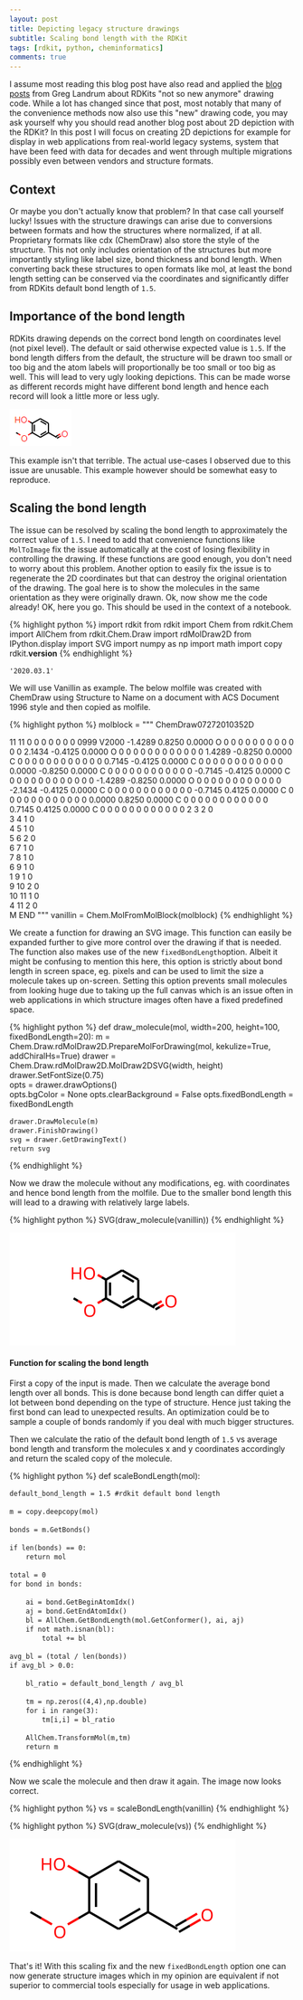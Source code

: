 ```yaml
---
layout: post
title: Depicting legacy structure drawings
subtitle: Scaling bond length with the RDKit 
tags: [rdkit, python, cheminformatics]
comments: true
---
```


I assume most reading this blog post have also read and applied the [blog posts](https://rdkit.blogspot.com/2015/02/new-drawing-code.html) from Greg Landrum about 
RDKits "not so new anymore" drawing code.  While a lot has changed since that post, most notably that many of the convenience methods now also use this "new" drawing code, you may ask yourself why you should read another blog post about 2D depiction with the RDKit? In this post I will focus on creating 2D depictions for example for display in web applications from real-world legacy systems, system that have been feed with data for decades and went through multiple migrations possibly even between vendors and structure formats.

## Context

Or maybe you don't actually know that problem? In that case call yourself lucky! Issues with the structure drawings can arise due to conversions between formats and how the structures where normalized, if at all. Proprietary formats like cdx (ChemDraw) also store the style of the structure. This not only includes orientation of the structures but more importantly styling like label size, bond thickness and bond length. When converting back these structures to open formats like mol, at least the bond length setting can be conserved via the coordinates and significantly differ from RDKits default bond length of `1.5`. 

## Importance of the bond length

RDKits drawing depends on the correct bond length on coordinates level (not pixel level). The default or said otherwise expected value is `1.5`. If the bond length differs from the default, the structure will be drawn too small or too big and the atom labels will proportionally be too small or too big as well. This will lead to very ugly looking depictions. This can be made worse as different records might have different bond length and hence each record will look a little more or less ugly.

![vanillin_ugly](/assets/img/vanillin_ugly.png)

This example isn't that terrible. The actual use-cases I observed due to this issue are unusable. This example however should be somewhat easy to reproduce.

## Scaling the bond length

The issue can be resolved by scaling the bond length to approximately the correct value of `1.5`. I need to add that convenience functions like `MolToImage` fix the issue automatically at the cost of losing flexibility in controlling the drawing. If these functions are good enough, you don't need to worry about this problem.  Another option to easily fix the issue is to regenerate the 2D coordinates but that can destroy the original orientation of the drawing. The goal here is to show the molecules in the same orientation as they were originally drawn. Ok, now show me the code already! OK, here you go. This should be used in the context of a notebook.

{% highlight python %}
import rdkit
from rdkit import Chem
from rdkit.Chem import AllChem
from rdkit.Chem.Draw import rdMolDraw2D
from IPython.display import SVG
import numpy as np
import math
import copy
rdkit.__version__
{% endhighlight %}


    '2020.03.1'

We will use Vanillin as example. The below molfile was created with ChemDraw using Structure to Name on a document with ACS Document 1996 style and then copied as molfile.


{% highlight python %}
molblock = """
  ChemDraw07272010352D

 11 11  0  0  0  0  0  0  0  0999 V2000
   -1.4289    0.8250    0.0000 O   0  0  0  0  0  0  0  0  0  0  0  0
    2.1434   -0.4125    0.0000 O   0  0  0  0  0  0  0  0  0  0  0  0
    1.4289   -0.8250    0.0000 C   0  0  0  0  0  0  0  0  0  0  0  0
    0.7145   -0.4125    0.0000 C   0  0  0  0  0  0  0  0  0  0  0  0
    0.0000   -0.8250    0.0000 C   0  0  0  0  0  0  0  0  0  0  0  0
   -0.7145   -0.4125    0.0000 C   0  0  0  0  0  0  0  0  0  0  0  0
   -1.4289   -0.8250    0.0000 O   0  0  0  0  0  0  0  0  0  0  0  0
   -2.1434   -0.4125    0.0000 C   0  0  0  0  0  0  0  0  0  0  0  0
   -0.7145    0.4125    0.0000 C   0  0  0  0  0  0  0  0  0  0  0  0
    0.0000    0.8250    0.0000 C   0  0  0  0  0  0  0  0  0  0  0  0
    0.7145    0.4125    0.0000 C   0  0  0  0  0  0  0  0  0  0  0  0
  2  3  2  0      
  3  4  1  0      
  4  5  1  0      
  5  6  2  0      
  6  7  1  0      
  7  8  1  0      
  6  9  1  0      
  1  9  1  0      
  9 10  2  0      
 10 11  1  0      
  4 11  2  0      
M  END
"""
vanillin = Chem.MolFromMolBlock(molblock)
{% endhighlight %}

We create a function for drawing an SVG image. This function can easily be expanded further to give more control over the drawing if that is needed. The function also makes use of the new `fixedBondLength`option. Albeit it might be confusing to mention this here, this option is strictly about bond length in screen space, eg. pixels and can be used to limit the size a molecule takes up on-screen. Setting this option prevents small molecules from looking huge due to taking up the full canvas which is an issue often in web applications in which structure images often have a fixed predefined space.


{% highlight python %}
def draw_molecule(mol, width=200, height=100, fixedBondLength=20):
    m = Chem.Draw.rdMolDraw2D.PrepareMolForDrawing(mol, kekulize=True, addChiralHs=True)
    drawer = Chem.Draw.rdMolDraw2D.MolDraw2DSVG(width, height)
    drawer.SetFontSize(0.75)       
    opts = drawer.drawOptions()        
    opts.bgColor = None
    opts.clearBackground = False
    opts.fixedBondLength = fixedBondLength

    drawer.DrawMolecule(m)
    drawer.FinishDrawing()
    svg = drawer.GetDrawingText() 
    return svg
{% endhighlight %}

Now we draw the molecule without any modifications, eg. with coordinates and hence bond length from the molfile. Due to the smaller bond length this will lead to a drawing with relatively large labels.


{% highlight python %}
SVG(draw_molecule(vanillin))
{% endhighlight %}


![vanillin_ugly](/assets/img/vanillin_ugly.svg)

#### Function for scaling the bond length

First a copy of the input is made. Then we calculate the average bond length  over all bonds. This is done because bond length can differ quiet a lot between bond depending on the type of structure. Hence just taking the first bond can lead to unexpected results. An optimization could be to sample a couple of bonds randomly if you deal with much bigger structures.

Then we calculate the ratio of the default bond length of `1.5` vs average bond length and transform the molecules x and y coordinates accordingly and return the scaled copy of the molecule.


{% highlight python %}
def scaleBondLength(mol):

    default_bond_length = 1.5 #rdkit default bond length
    
    m = copy.deepcopy(mol)
    
    bonds = m.GetBonds()

    if len(bonds) == 0:
        return mol

    total = 0
    for bond in bonds:

        ai = bond.GetBeginAtomIdx()
        aj = bond.GetEndAtomIdx()
        bl = AllChem.GetBondLength(mol.GetConformer(), ai, aj)
        if not math.isnan(bl):
            total += bl

    avg_bl = (total / len(bonds))
    if avg_bl > 0.0:

        bl_ratio = default_bond_length / avg_bl

        tm = np.zeros((4,4),np.double)
        for i in range(3): 
            tm[i,i] = bl_ratio

        AllChem.TransformMol(m,tm)
        return m
{% endhighlight %}

Now we scale the molecule and then draw it again. The image now looks correct.


{% highlight python %}
vs = scaleBondLength(vanillin)
{% endhighlight %}


{% highlight python %}
SVG(draw_molecule(vs))
{% endhighlight %}


![vanillin_fixed](/assets/img/vanillin_fixed.svg)

That's it! With this scaling fix and the new `fixedBondLength` option one can now generate structure images which in my opinion are equivalent if not superior to commercial tools especially for usage in web applications.
